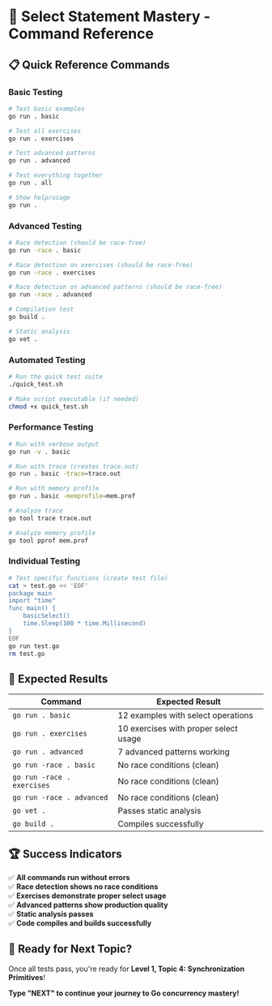 # 🚀 Select Statement Mastery - Command Reference

## 📋 Quick Reference Commands

### **Basic Testing**
```bash
# Test basic examples
go run . basic

# Test all exercises  
go run . exercises

# Test advanced patterns
go run . advanced

# Test everything together
go run . all

# Show help/usage
go run .
```

### **Advanced Testing**
```bash
# Race detection (should be race-free)
go run -race . basic

# Race detection on exercises (should be race-free)
go run -race . exercises

# Race detection on advanced patterns (should be race-free)
go run -race . advanced

# Compilation test
go build .

# Static analysis
go vet .
```

### **Automated Testing**
```bash
# Run the quick test suite
./quick_test.sh

# Make script executable (if needed)
chmod +x quick_test.sh
```

### **Performance Testing**
```bash
# Run with verbose output
go run -v . basic

# Run with trace (creates trace.out)
go run . basic -trace=trace.out

# Run with memory profile
go run . basic -memprofile=mem.prof

# Analyze trace
go tool trace trace.out

# Analyze memory profile
go tool pprof mem.prof
```

### **Individual Testing**
```bash
# Test specific functions (create test file)
cat > test.go << 'EOF'
package main
import "time"
func main() {
    basicSelect()
    time.Sleep(100 * time.Millisecond)
}
EOF
go run test.go
rm test.go
```

## 🎯 Expected Results

| Command | Expected Result |
|---------|----------------|
| `go run . basic` | 12 examples with select operations |
| `go run . exercises` | 10 exercises with proper select usage |
| `go run . advanced` | 7 advanced patterns working |
| `go run -race . basic` | No race conditions (clean) |
| `go run -race . exercises` | No race conditions (clean) |
| `go run -race . advanced` | No race conditions (clean) |
| `go vet .` | Passes static analysis |
| `go build .` | Compiles successfully |

## 🏆 Success Indicators

✅ **All commands run without errors**  
✅ **Race detection shows no race conditions**  
✅ **Exercises demonstrate proper select usage**  
✅ **Advanced patterns show production quality**  
✅ **Static analysis passes**  
✅ **Code compiles and builds successfully**

## 🚀 Ready for Next Topic?

Once all tests pass, you're ready for **Level 1, Topic 4: Synchronization Primitives**!

**Type "NEXT" to continue your journey to Go concurrency mastery!**
